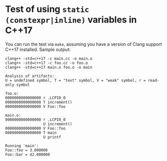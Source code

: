 # Test of using `static (constexpr|inline)` variables in C++17

You can run the test via `make`, assuming you have a version of Clang support C++17 installed.
Sample output:
```
clang++ -std=c++17 -c main.cc -o main.o
clang++ -std=c++17 -c foo.cc -o foo.o
clang++ -std=c++17 main.o foo.o -o main

Analysis of artifacts:
U = undefined symbol, T = "text" symbol, V = "weak" symbol, r = read-only symbol

foo.o:
0000000000000000 r .LCPI0_0
0000000000000000 T increment()
0000000000000000 V Foo::foo

main.o:
0000000000000000 r .LCPI0_0
                 U increment()
0000000000000000 V Foo::foo
0000000000000000 T main
                 U printf

Running 'main':
Foo::foo = 3.000000
Foo::bar = 42.000000
```
